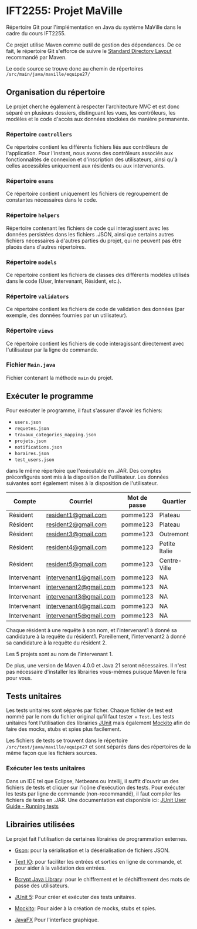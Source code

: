 # IFT2255: Projet MaVille

Répertoire Git pour l'implémentation en Java du système MaVille dans le cadre du cours IFT2255.

Ce projet utilise Maven comme outil de gestion des dépendances. De ce fait, le répertoire Git s'efforce de suivre le [Standard Directory Layout](https://maven.apache.org/guides/introduction/introduction-to-the-standard-directory-layout.html) recommandé par Maven.

Le code source se trouve donc au chemin de répertoires `/src/main/java/maville/equipe27/`

## Organisation du répertoire

Le projet cherche également à respecter l'architecture MVC et est donc séparé en plusieurs dossiers, distinguant les vues, les contrôleurs, les modèles et le code d'accès aux données stockées de manière permanente.

### Répertoire `controllers`
Ce répertoire contient les différents fichiers liés aux contrôleurs de l'application. Pour l'instant, nous avons des contrôleurs associés aux fonctionnalités de connexion et d'inscription des utilisateurs, ainsi qu'à celles accessibles uniquement aux résidents ou aux intervenants.

### Répertoire `enums`
Ce répertoire contient uniquement les fichiers de regroupement de constantes nécessaires dans le code.

### Répertoire `helpers`
Répertoire contenant les fichiers de code qui interagissent avec les données persistées dans les fichiers .JSON, ainsi que certains autres fichiers nécessaires à d'autres parties du projet, qui ne peuvent pas être placés dans d'autres répertoires.

### Répertoire `models`
Ce répertoire contient les fichiers de classes des différents modèles utilisés dans le code (User, Intervenant, Résident, etc.).

### Répertoire `validators`
Ce répertoire contient les fichiers de code de validation des données (par exemple, des données fournies par un utilisateur).

### Répertoire `views`
Ce répertoire contient les fichiers de code interagissant directement avec l'utilisateur par la ligne de commande.

### Fichier `Main.java`
Fichier contenant la méthode `main` du projet. 

## Exécuter le programme
Pour exécuter le programme, il faut s'assurer d'avoir les fichiers:
- `users.json`
- `requetes.json`
- `travaux_categories_mapping.json`
- `projets.json`
- `notifications.json`
- `horaires.json`
- `test_users.json`

dans le même répertoire que l'exécutable en .JAR. Des comptes préconfigurés sont mis à la disposition de l'utilisateur. Les données suivantes sont également mises à la disposition de l'utilisateur.

| Compte      | Courriel               | Mot de passe | Quartier      |
|-------------|------------------------|--------------|---------------|
| Résident    | resident1@gmail.com    | pomme123     | Plateau       |
| Résident    | resident2@gmail.com    | pomme123     | Plateau       |
| Résident    | resident3@gmail.com    | pomme123     | Outremont     |
| Résident    | resident4@gmail.com    | pomme123     | Petite Italie |
| Résident    | resident5@gmail.com    | pomme123     | Centre-Ville  |
| Intervenant | intervenant1@gmail.com | pomme123     | NA            |
| Intervenant | intervenant2@gmail.com | pomme123     | NA            |
| Intervenant | intervenant3@gmail.com | pomme123     | NA            |
| Intervenant | intervenant4@gmail.com | pomme123     | NA            |
| Intervenant | intervenant5@gmail.com | pomme123     | NA            |

Chaque résident à une requête à son nom, et l'intervenant1 à donné sa candidature à la requête du résident1. 
Pareillement, l'intervenant2 à donné sa candidature à la requête du résident 2.

Les 5 projets sont au nom de l'intervenant 1.

De plus, une version de Maven 4.0.0 et Java 21 seront nécessaires. Il n'est pas nécessaire d'installer les librairies
vous-mêmes puisque Maven le fera pour vous.

## Tests unitaires
Les tests unitaires sont séparés par ficher. Chaque fichier de test est nommé par le nom du fichier original qu'il faut tester + `Test`.
Les tests unitaires font l'utilisation des librairies [JUnit](https://junit.org/junit5/) mais également [Mockito](https://site.mockito.org/) afin de faire des mocks, stubs et spies plus facilement.

Les fichiers de tests se trouvent dans le répertoire `/src/test/java/maville/equipe27` et sont séparés dans des répertoires de la même façon que les fichiers sources.

### Exécuter les tests unitaires
Dans un IDE tel que Eclipse, Netbeans ou Intellij, il suffit d'ouvrir un des fichiers de tests et cliquer sur l'icône d'exécution des tests.
Pour exécuter les tests par ligne de commande (non-recommandé), il faut compiler les fichiers de tests en .JAR. Une documentation est disponible ici: [JUnit User Guide - Running tests](https://junit.org/junit5/docs/current/user-guide/#running-tests)

## Librairies utilisées
Le projet fait l'utilisation de certaines librairies de programmation externes.

- [Gson](https://github.com/google/gson): pour la sérialisation et la désérialisation de fichiers JSON.

- [Text IO](https://text-io.beryx.org/releases/latest/): pour faciliter les entrées et sorties en ligne de commande, et pour aider à la validation des entrées.

- [Bcrypt Java Library](https://github.com/patrickfav/bcrypt): pour le chiffrement et le déchiffrement des mots de passe des utilisateurs.

- [JUnit 5](https://junit.org/junit5/): Pour créer et exécuter des tests unitaires.

- [Mockito](https://site.mockito.org/): Pour aider à la création de mocks, stubs et spies.

- [JavaFX](https://openjfx.io/) Pour l'interface graphique.